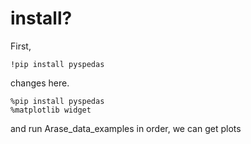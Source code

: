 # install?
First, 

```
!pip install pyspedas
```

changes here.

```
%pip install pyspedas
%matplotlib widget
```

and run Arase_data_examples in order, we can get plots
